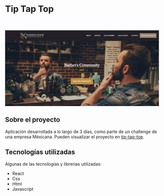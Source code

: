 # Tip Tap Top
<br> </br>
![proyect](https://github.com/Eduardo871/Landing-Page-Coca-Cola/blob/main/images/Screenshot%20from%202021-07-01%2011-17-39.png?raw=true)


## Sobre el proyecto

Aplicación desarrollada a lo largo de 3 días, como parte de un challenge de una empresa Méxicana. Pueden visualizar el proyecto en [tip-tap-toe](https://barberscommunity-g8.netlify.app/). 

## Tecnologías utilizadas

Algunas de las tecnologías y librerías utilizadas:

- React
- Css
- Html
- Javascript
